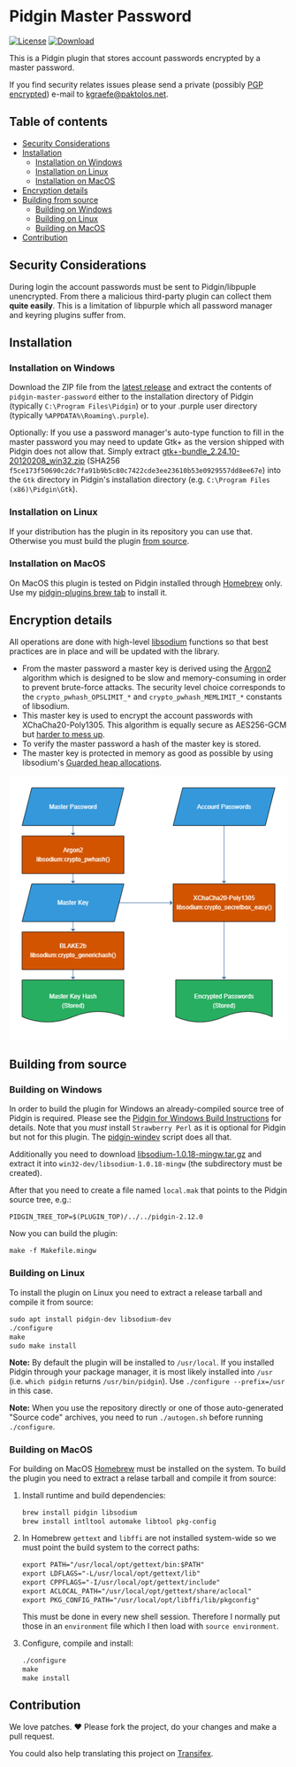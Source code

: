 # Pidgin Master Password

[![License](https://img.shields.io/badge/License-GPLv2-blue.svg?style=flat)](COPYING)
[![Download](https://img.shields.io/badge/Download-Latest_Release-brightgreen.svg?style=flat)][6]

This is a Pidgin plugin that stores account passwords encrypted by a master
password.

If you find security relates issues please send a private (possibly [PGP
encrypted][3]) e-mail to <kgraefe@paktolos.net>.

## Table of contents
- [Security Considerations](#security-considerations)
- [Installation](#installation)
    - [Installation on Windows](#installation-on-windows)
    - [Installation on Linux](#installation-on-linux)
    - [Installation on MacOS](#installation-on-macos)
- [Encryption details](#encryption-details)
- [Building from source](#building-from-source)
    - [Building on Windows](#building-on-windows)
    - [Building on Linux](#building-on-linux)
    - [Building on MacOS](#building-on-macos)
- [Contribution](#contribution)

## Security Considerations
During login the account passwords must be sent to Pidgin/libpuple unencrypted.
From there a malicious third-party plugin can collect them **quite easily**.
This is a limitation of libpurple which all password manager and keyring
plugins suffer from.

## Installation
### Installation on Windows
Download the ZIP file from the [latest release][6] and extract the contents of
`pidgin-master-password` either to the installation directory of Pidgin
(typically `C:\Program Files\Pidgin`) or to your .purple user directory
(typically `%APPDATA%\Roaming\.purple`).

Optionally: If you use a password manager's auto-type function to fill in the
master password you may need to update Gtk+ as the version shipped with Pidgin
does not allow that. Simply extract
[gtk+-bundle_2.24.10-20120208_win32.zip][12] (SHA256
`f5ce173f50690c2dc7fa91b9b5c80c7422cde3ee23610b53e0929557dd8ee67e`) into the
`Gtk` directory in Pidgin's installation directory (e.g. `C:\Program Files
(x86)\Pidgin\Gtk`).

### Installation on Linux
If your distribution has the plugin in its repository you can use that.
Otherwise you must build the plugin [from source](#building-on-linux).

### Installation on MacOS
On MacOS this plugin is tested on Pidgin installed through [Homebrew][11] only.
Use my [pidgin-plugins brew tab][13] to install it.

## Encryption details
All operations are done with high-level [libsodium][2] functions so that best
practices are in place and will be updated with the library.

- From the master password a master key is derived using the [Argon2][4]
  algorithm which is designed to be slow and memory-consuming in order to
  prevent brute-force attacks. The security level choice corresponds to the
  `crypto_pwhash_OPSLIMIT_*` and `crypto_pwhash_MEMLIMIT_*` constants of
  libsodium.
- This master key is used to encrypt the account passwords with
  XChaCha20-Poly1305. This algorithm is equally secure as AES256-GCM but
  [harder to mess up][1].
- To verify the master password a hash of the master key is stored.
- The master key is protected in memory as good as possible by using
  libsodium's [Guarded heap allocations][5].

![encryption](doc/encryption.png)

## Building from source
### Building on Windows
In order to build the plugin for Windows an already-compiled source tree of
Pidgin is required. Please see the [Pidgin for Windows Build Instructions][8]
for details. Note that you *must* install `Strawberry Perl` as it is optional
for Pidgin but not for this plugin. The [pidgin-windev][9] script does all
that.

Additionally you need to download [libsodium-1.0.18-mingw.tar.gz][10] and
extract it into `win32-dev/libsodium-1.0.18-mingw` (the subdirectory must be
created).

After that you need to create a file named `local.mak` that points to the
Pidgin source tree, e.g.:

    PIDGIN_TREE_TOP=$(PLUGIN_TOP)/../../pidgin-2.12.0

Now you can build the plugin:

    make -f Makefile.mingw

### Building on Linux
To install the plugin on Linux you need to extract a release tarball and
compile it from source:

    sudo apt install pidgin-dev libsodium-dev
    ./configure
    make
    sudo make install

**Note:** By default the plugin will be installed to `/usr/local`.  If you
installed Pidgin through your package manager, it is most likely installed into
`/usr` (i.e. `which pidgin` returns `/usr/bin/pidgin`). Use `./configure
--prefix=/usr` in this case.

**Note:** When you use the repository directly or one of those auto-generated
"Source code" archives, you need to run `./autogen.sh` before running
`./configure`.

### Building on MacOS
For building on MacOS [Homebrew][11] must be installed on the system. To build
the plugin you need to extract a relase tarball and compile it from source:

1. Install runtime and build dependencies:

    ```
    brew install pidgin libsodium
    brew install intltool automake libtool pkg-config
    ```

2. In Homebrew `gettext` and `libffi` are not installed system-wide so we must
   point the build system to the correct paths:

    ```
    export PATH="/usr/local/opt/gettext/bin:$PATH"
    export LDFLAGS="-L/usr/local/opt/gettext/lib"
    export CPPFLAGS="-I/usr/local/opt/gettext/include"
    export ACLOCAL_PATH="/usr/local/opt/gettext/share/aclocal"
    export PKG_CONFIG_PATH="/usr/local/opt/libffi/lib/pkgconfig"
    ```

   This must be done in every new shell session. Therefore I normally put those
   in an `environment` file which I then load with `source environment`.

3. Configure, compile and install:

    ```
    ./configure
    make
    make install
    ```

## Contribution
We love patches. :heart: Please fork the project, do your changes and make a
pull request.

You could also help translating this project on [Transifex][7].


[1]: https://libsodium.gitbook.io/doc/secret-key_cryptography/aead/aes-256-gcm
[2]: https://libsodium.gitbook.io/doc/
[3]: https://kgraefe.paktolos.net/pgp/
[4]: https://libsodium.gitbook.io/doc/password_hashing/the_argon2i_function#key-derivation
[5]: https://libsodium.gitbook.io/doc/memory_management#guarded-heap-allocations
[6]: https://github.com/kgraefe/pidgin-master-password/releases/latest
[7]: https://www.transifex.com/kgraefe/pidgin-master-password/
[8]: https://developer.pidgin.im/wiki/BuildingWinPidgin
[9]: https://github.com/kgraefe/pidgin-windev
[10]: https://download.libsodium.org/libsodium/releases/libsodium-1.0.18-mingw.tar.gz
[11]: https://brew.sh
[12]: https://ftp.gnome.org/pub/GNOME/binaries/win32/gtk+/2.24/gtk+-bundle_2.24.10-20120208_win32.zip
[13]: https://github.com/kgraefe/homebrew-pidgin-plugins
